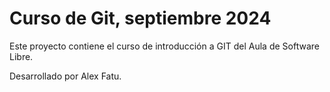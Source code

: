 # Curso de Git, septiembre 2024

Este proyecto contiene el curso de introducción a GIT del Aula de Software Libre.

Desarrollado por Alex Fatu.
